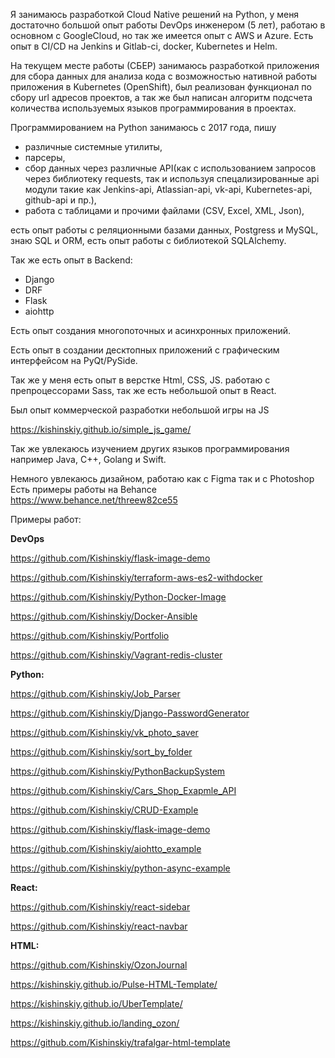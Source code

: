 Я занимаюсь разработкой Cloud Native решений на Python, у меня достаточно большой опыт работы DevOps инженером (5 лет), работаю в основном с GoogleCloud, но так же имеется опыт с AWS и Azure. 
Есть опыт в CI/CD на Jenkins и Gitlab-ci, docker, Kubernetes и Helm.

На текущем месте работы (СБЕР) занимаюсь разработкой приложения для сбора данных  для анализа кода с возможностью нативной работы приложения в Kubernetes (OpenShift), был реализован функционал по сбору url адресов проектов, а так же был написан алгоритм подсчета количества используемых языков программирования в проектах.

Программированием на Python занимаюсь c 2017  года,
пишу 
- различные системные утилиты, 
- парсеры, 
- сбор данных через различные API(как c  использованием запросов через библиотеку requests, так и используя спецализированные api модули такие как Jenkins-api, Atlassian-api, vk-api, Kubernetes-api, github-api и пр.), 
- работа с таблицами и прочими файлами (CSV, Excel, XML, Json), 

есть опыт работы с реляционными базами данных, Postgress и MySQL, знаю SQL и ORM, есть опыт работы с библиотекой  SQLAlchemy.

Так же есть опыт в Backend:
- Django
- DRF
- Flask
- aiohttp

Есть опыт создания многопоточных и асинхронных приложений.

Есть опыт в создании десктопных приложений с графическим интерфейсом на PyQt/PySide.

Так же у меня есть опыт в верстке Html, CSS, JS.
работаю с препроцессорами Sass, так же есть небольшой опыт в React.

Был опыт коммерческой разработки небольшой игры на JS

https://kishinskiy.github.io/simple_js_game/

Так же увлекаюсь изучением других языков программирования например Java, C++, Golang и Swift.

Немного увлекаюсь дизайном, работаю как с Figma так и с Photoshop
Есть примеры работы на Behance https://www.behance.net/threew82ce55

Примеры работ:

**DevOps**

https://github.com/Kishinskiy/flask-image-demo

https://github.com/Kishinskiy/terraform-aws-es2-withdocker

https://github.com/Kishinskiy/Python-Docker-Image

https://github.com/Kishinskiy/Docker-Ansible

https://github.com/Kishinskiy/Portfolio

https://github.com/Kishinskiy/Vagrant-redis-cluster


**Python:**

https://github.com/Kishinskiy/Job_Parser

https://github.com/Kishinskiy/Django-PasswordGenerator

https://github.com/Kishinskiy/vk_photo_saver

https://github.com/Kishinskiy/sort_by_folder

https://github.com/Kishinskiy/PythonBackupSystem

https://github.com/Kishinskiy/Cars_Shop_Exapmle_API

https://github.com/Kishinskiy/CRUD-Example

https://github.com/Kishinskiy/flask-image-demo

https://github.com/Kishinskiy/aiohtto_example

https://github.com/Kishinskiy/python-async-example


**React:**

https://github.com/Kishinskiy/react-sidebar

https://github.com/Kishinskiy/react-navbar


**HTML:**

https://github.com/Kishinskiy/OzonJournal

https://kishinskiy.github.io/Pulse-HTML-Template/

https://kishinskiy.github.io/UberTemplate/

https://kishinskiy.github.io/landing_ozon/

https://github.com/Kishinskiy/trafalgar-html-template
